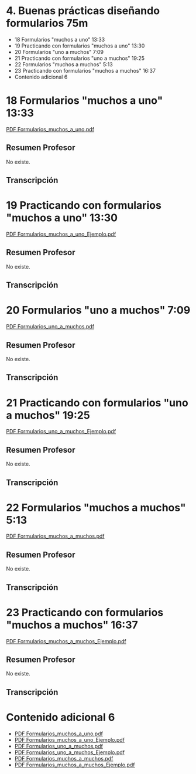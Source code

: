 # 4. Buenas prácticas diseñando formularios 75m

   * 18 Formularios "muchos a uno" 13:33 
   * 19 Practicando con formularios "muchos a uno" 13:30 
   * 20 Formularios "uno a muchos" 7:09 
   * 21 Practicando con formularios "uno a muchos" 19:25 
   * 22 Formularios "muchos a muchos" 5:13 
   * 23 Practicando con formularios "muchos a muchos" 16:37 
   * Contenido adicional 6
   
# 18 Formularios "muchos a uno" 13:33 

[PDF Formularios_muchos_a_uno.pdf](pdfs/17_Formularios_muchos_a_uno.pdf)

## Resumen Profesor

No existe.

## Transcripción

# 19 Practicando con formularios "muchos a uno" 13:30 

[PDF Formularios_muchos_a_uno_Ejemplo.pdf](pdfs/18_Formularios_muchos_a_uno_Ejemplo.pdf)

## Resumen Profesor

No existe.

## Transcripción

# 20 Formularios "uno a muchos" 7:09

[PDF Formularios_uno_a_muchos.pdf](pdfs/19_Formularios_uno_a_muchos.pdf)

## Resumen Profesor

No existe.

## Transcripción

# 21 Practicando con formularios "uno a muchos" 19:25

[PDF Formularios_uno_a_muchos_Ejemplo.pdf](pdfs/20_Formularios_uno_a_muchos_Ejemplo.pdf)

## Resumen Profesor

No existe.

## Transcripción

# 22 Formularios "muchos a muchos" 5:13 

[PDF Formularios_muchos_a_muchos.pdf](pdfs/21_Formularios_muchos_a_muchos.pdf)

## Resumen Profesor

No existe.

## Transcripción

# 23 Practicando con formularios "muchos a muchos" 16:37 

[PDF Formularios_muchos_a_muchos_Ejemplo.pdf](pdfs/22_Formularios_muchos_a_muchos_Ejemplo.pdf)

## Resumen Profesor

No existe.

## Transcripción

# Contenido adicional 6   

* [PDF Formularios_muchos_a_uno.pdf](pdfs/17_Formularios_muchos_a_uno.pdf)
* [PDF Formularios_muchos_a_uno_Ejemplo.pdf](pdfs/18_Formularios_muchos_a_uno_Ejemplo.pdf)
* [PDF Formularios_uno_a_muchos.pdf](pdfs/19_Formularios_uno_a_muchos.pdf)
* [PDF Formularios_uno_a_muchos_Ejemplo.pdf](pdfs/20_Formularios_uno_a_muchos_Ejemplo.pdf)
* [PDF Formularios_muchos_a_muchos.pdf](pdfs/21_Formularios_muchos_a_muchos.pdf)
* [PDF Formularios_muchos_a_muchos_Ejemplo.pdf](pdfs/22_Formularios_muchos_a_muchos_Ejemplo.pdf)

